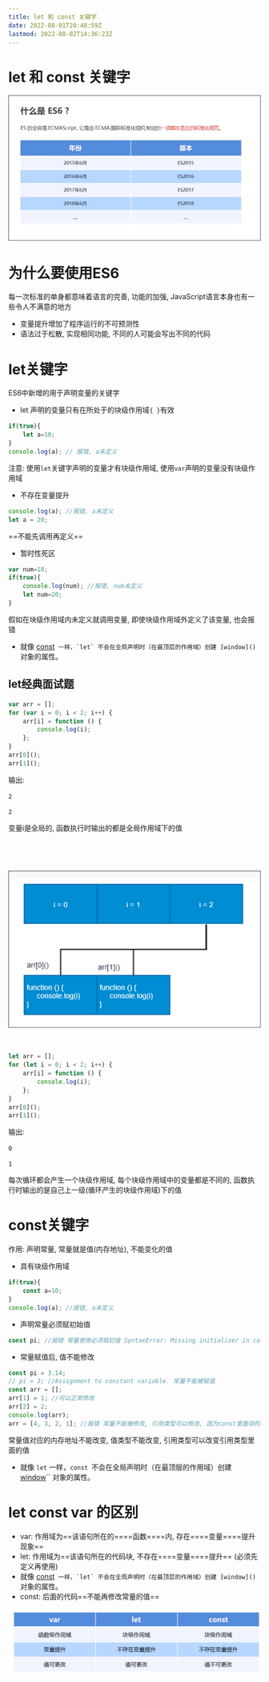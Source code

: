 ```yaml
---
title: let 和 const 关键字
date: 2022-08-01T20:48:59Z
lastmod: 2022-08-02T14:36:23Z
---
```


# let 和 const 关键字

![Snipaste_2022-08-01_20-48-47.png](assets/Snipaste_2022-08-01_20-48-47-20220801204908-o2goo1g.png)

# 为什么要使用ES6

每一次标准的单身都意味着语言的完善, 功能的加强, JavaScript语言本身也有一些令人不满意的地方

* 变量提升增加了程序运行的不可预测性
* 语法过于松散, 实现相同功能, 不同的人可能会写出不同的代码

# let关键字

ES6中新增的用于声明变量的关键字

* let 声明的变量只有在所处于的块级作用域`{ }`有效

```js
if(true){
	let a=10;
}
console.log(a); // 报错, a未定义
```

注意: 使用`let`关键字声明的变量才有块级作用域, 使用`var`声明的变量没有块级作用域

* 不存在变量提升

```js
console.log(a); //报错, a未定义
let a = 20; 
```

==不能先调用再定义==

* 暂时性死区

```js
var num=10;
if(true){
	console.log(num); //报错, num未定义
	let num=20;
}
```

假如在块级作用域内未定义就调用变量, 即使块级作用域外定义了该变量, 也会报错

* 就像 [const]()`` 一样，`let` 不会在全局声明时（在最顶层的作用域）创建 [window]()`` 对象的属性。

## let经典面试题

```js
var arr = [];
for (var i = 0; i < 2; i++) {
    arr[i] = function () {
        console.log(i);
    };
}
arr[0]();
arr[1]();
```

输出: 

`​2`

`2`

变量i是全局的, 函数执行时输出的都是全局作用域下的值

‍

‍

![Snipaste_2022-08-01_21-42-05.png](assets/Snipaste_2022-08-01_21-42-05-20220801214206-6eskr0w.png)

‍

```js
let arr = [];
for (let i = 0; i < 2; i++) {
    arr[i] = function () {
        console.log(i);
    };
}
arr[0]();
arr[1]();
```

输出: 

`0`

`1`

每次循环都会产生一个块级作用域, 每个块级作用域中的变量都是不同的, 函数执行时输出的是自己上一级(循环产生的块级作用域)下的值

# const关键字

作用: 声明常量, 常量就是值(内存地址), 不能变化的值

* 具有块级作用域

```js
if(true){
	const a=10;
}
console.log(a); //报错, a未定义
```

* 声明常量必须赋初始值

```js
const pi; //报错 常量使用必须赋初值 SyntaxError: Missing initializer in const declaration
```

* 常量赋值后, 值不能修改

```js
const pi = 3.14;
// pi = 3; //Assignment to constant variable. 常量不能被赋值
const arr = [];
arr[1] = 1; //可以正常修改
arr[2] = 2;
console.log(arr);
arr = [4, 3, 2, 1]; //报错 常量不能被修改, 引用类型可以修改, 因为const里面存的是内存地址
```

常量值对应的内存地址不能改变, 值类型不能改变, 引用类型可以改变引用类型里面的值

* 就像 `let`  一样，`const ​`不会在全局声明时（在最顶层的作用域）创建 [window]()`` 对象的属性。

# let const var 的区别

* var: 作用域为==该语句所在的==​==函数==​==内, 存在==​==变量==​==提升现象==
* let: 作用域为==该语句所在的代码块, 不存在==​==变量==​==提升==  (必须先定义再使用)
* 就像 [const]()`` 一样，`let` 不会在全局声明时（在最顶层的作用域）创建 [window]()`` 对象的属性。
* const: 后面的代码==不能再修改常量的值==

![Snipaste_2022-08-02_10-05-07](assets/Snipaste_2022-08-02_10-05-07-20220802100511-l73ap1k.png)​

‍

